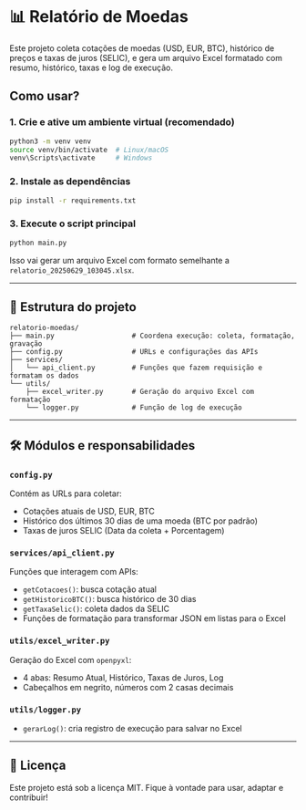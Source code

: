 # 📊 Relatório de Moedas
Este projeto coleta cotações de moedas (USD, EUR, BTC), histórico de preços e taxas de juros (SELIC), e gera um arquivo Excel formatado com resumo, histórico, taxas e log de execução.

## Como usar?
### 1. Crie e ative um ambiente virtual (recomendado)

```bash
python3 -m venv venv
source venv/bin/activate  # Linux/macOS
venv\Scripts\activate     # Windows
```
### 2. Instale as dependências

```bash
pip install -r requirements.txt
```

### 3. Execute o script principal

```bash
python main.py
```

Isso vai gerar um arquivo Excel com formato semelhante a `relatorio_20250629_103045.xlsx`.

---

## 📂 Estrutura do projeto

```
relatorio-moedas/
├── main.py                   # Coordena execução: coleta, formatação, gravação
├── config.py                 # URLs e configurações das APIs
├── services/
│   └── api_client.py         # Funções que fazem requisição e formatam os dados
└── utils/
    ├── excel_writer.py       # Geração do arquivo Excel com formatação
    └── logger.py             # Função de log de execução
```

---

## 🛠️ Módulos e responsabilidades

### `config.py`
Contém as URLs para coletar:
- Cotações atuais de USD, EUR, BTC
- Histórico dos últimos 30 dias de uma moeda (BTC por padrão)
- Taxas de juros SELIC (Data da coleta + Porcentagem)

### `services/api_client.py`
Funções que interagem com APIs:
- `getCotacoes()`: busca cotação atual
- `getHistoricoBTC()`: busca histórico de 30 dias
- `getTaxaSelic()`: coleta dados da SELIC
- Funções de formatação para transformar JSON em listas para o Excel

### `utils/excel_writer.py`
Geração do Excel com `openpyxl`:
- 4 abas: Resumo Atual, Histórico, Taxas de Juros, Log
- Cabeçalhos em negrito, números com 2 casas decimais

### `utils/logger.py`
- `gerarLog()`: cria registro de execução para salvar no Excel

---

## 📝 Licença

Este projeto está sob a licença MIT. Fique à vontade para usar, adaptar e contribuir!
